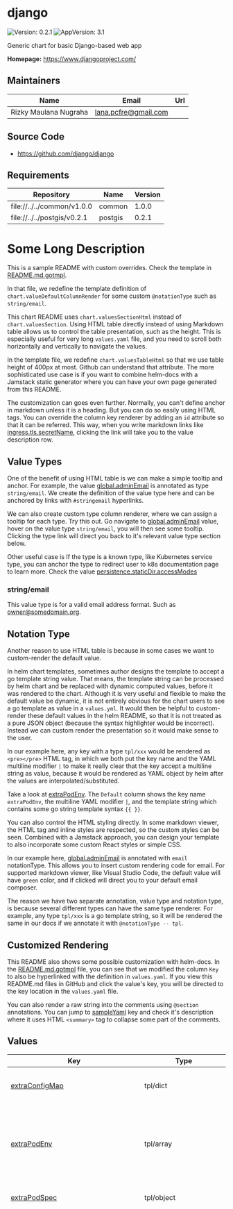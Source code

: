 # django

![Version: 0.2.1](https://img.shields.io/badge/Version-0.2.1-informational?style=flat-square) ![AppVersion: 3.1](https://img.shields.io/badge/AppVersion-3.1-informational?style=flat-square)

Generic chart for basic Django-based web app

**Homepage:** <https://www.djangoproject.com/>

## Maintainers

| Name | Email | Url |
| ---- | ------ | --- |
| Rizky Maulana Nugraha | <lana.pcfre@gmail.com> |  |

## Source Code

* <https://github.com/django/django>

## Requirements

| Repository | Name | Version |
|------------|------|---------|
| file://../../common/v1.0.0 | common | 1.0.0 |
| file://../../postgis/v0.2.1 | postgis | 0.2.1 |

# Some Long Description

This is a sample README with custom overrides.
Check the template in [README.md.gotmpl](README.md.gotmpl).

In that file, we redefine the template definition of `chart.valueDefaultColumnRender`
for some custom `@notationType` such as `string/email`.

This chart README uses `chart.valuesSectionHtml` instead of `chart.valuesSection`.
Using HTML table directly instead of using Markdown table allows us to control the table
presentation, such as the height. This is especially useful for very long `values.yaml` file,
and you need to scroll both horizontally and vertically to navigate the values.

In the template file, we redefine `chart.valuesTableHtml` so that we use table height of
400px at most. Github can understand that attribute. The more sophisticated use case is if you
want to combine helm-docs with a Jamstack static generator where you can have your own page generated
from this README.

The customization can goes even further. Normally, you can't define anchor in markdown unless it is a heading. But you can do so easily using HTML tags.
You can override the column key renderer by adding an `id` attribute so that it can be referred.
This way, when you write markdown links like [ingress.tls.secretName](#ingress--tls--secretName), clicking the link
will take you to the value description row.

## Value Types

One of the benefit of using HTML table is we can make a simple tooltip and anchor.
For example, the value [global.adminEmail](#global--adminEmail) is annotated as type `string/email`. We create
the definition of the value type here and can be anchored by links with `#stringemail` hyperlinks.

We can also create custom type column renderer, where we can assign a tooltip for each type.
Try this out. Go navigate to [global.adminEmail](#global--adminEmail) value, hover on the value type `string/email`, you will then see
some tooltip. Clicking the type link will direct you back to it's relevant value type section below.

Other useful case is If the type is a known type, like
Kubernetes service type, you can anchor the type to redirect user to k8s documentation page to learn more.
Check the value [persistence.staticDir.accessModes](#persistence--staticDir--accessModes)

### string/email

This value type is for a valid email address format. Such as owner@somedomain.org.

## Notation Type

Another reason to use HTML table is because in some cases we want to custom-render the default value.

In helm chart templates, sometimes author designs the template to accept a go template string value.
That means, the template string can be processed by helm chart and be replaced with dynamic computed values, before it was
rendered to the chart. Although it is very useful and flexible to make the default value be dynamic,
it is not entirely obvious for the chart users to see a go template as value in a `values.yml`.
It would then be helpful to custom-render these default values in the helm README, so that it is not
treated as a pure JSON object (because the syntax highlighter would be incorrect).
Instead we can custom render the presentation so it would make sense to the user.

In our example here, any key with a type `tpl/xxx` would be rendered as `<pre></pre>`
HTML tag, in which we both put the key name and the YAML multiline modifier `|` to make
it really clear that the key accept a multiline string as value, because it would be rendered as
YAML object by helm after the values are interpolated/substituted.

Take a look at [extraPodEnv](#extraPodEnv). The `Default` column shows the key name `extraPodEnv`, the multiline YAML
modifier `|`, and the template string which contains some go string template syntax `{{ }}`.

You can also control the HTML styling directly. In some markdown viewer, the HTML tag and inline styles
are respected, so the custom styles can be seen. Combined with a Jamstack approach, you can
design your template to also incorporate some custom React styles or simple CSS.

In our example here, [global.adminEmail](#global--adminEmail) is annotated with `email` notationType.
This allows you to insert custom rendering code for email. For supported markdown viewer, like Visual Studio Code,
the default value will have `green` color, and if clicked will direct you to your default email composer.

The reason we have two separate annotation, value type and notation type, is because several different types
can have the same type renderer. For example, any type `tpl/xxx` is a go template string, so it will be rendered the same
in our docs if we annotate it with `@notationType -- tpl`.

## Customized Rendering

This README also shows some possible customization with helm-docs. In the [README.md.gotmpl](README.md.gotmpl)
file, you can see that we modified the column `Key` to also be hyperlinked with the definition in `values.yaml`.
If you view this README.md files in GitHub and click the value's key, you will be directed to the
key location in the `values.yaml` file.

You can also render a raw string into the comments using `@section` annotations.
You can jump to [sampleYaml](#sampleYaml) key and check it's description where it
uses HTML `<summary>` tag to collapse some part of the comments.

## Values

<table height="400px" >
	<thead>
		<th>Key</th>
		<th>Type</th>
		<th>Default</th>
		<th>Description</th>
	</thead>
	<tbody>
		<tr>
			<td id="extraConfigMap"><a href="./values.yaml#L111">extraConfigMap</a></td>
			<td>
tpl/dict
</td>
			<td>
				<div style="max-width: 300px;">
<pre lang="tpl">
extraConfigMap: |
 
</pre>
</div>
			</td>
			<td>Define this for extra config map to be included in django-shared-config</td>
		</tr>
		<tr>
			<td id="extraPodEnv"><a href="./values.yaml#L88">extraPodEnv</a></td>
			<td>
tpl/array
</td>
			<td>
				<div style="max-width: 300px;">
<pre lang="tpl">
extraPodEnv: |
  - name: DJANGO_SETTINGS_MODULE
    value: "django.settings"
  - name: DEBUG
    value: {{ .Values.global.debug | quote }}
  - name: ROOT_URLCONF
    value: {{ .Values.global.rootURLConf | quote }}
  - name: MAIN_APP_NAME
    value: {{ .Values.global.mainAppName | quote }}
 
</pre>
</div>
			</td>
			<td>Define this for extra Django environment variables</td>
		</tr>
		<tr>
			<td id="extraPodSpec"><a href="./values.yaml#L100">extraPodSpec</a></td>
			<td>
tpl/object
</td>
			<td>
				<div style="max-width: 300px;">
<pre lang="tpl">
extraPodSpec: |
 
</pre>
</div>
			</td>
			<td>This will be evaluated as pod spec</td>
		</tr>
		<tr>
			<td id="extraSecret"><a href="./values.yaml#L106">extraSecret</a></td>
			<td>
tpl/dict
</td>
			<td>
				<div style="max-width: 300px;">
<pre lang="tpl">
extraSecret: |
 
</pre>
</div>
			</td>
			<td>Define this for extra secrets to be included in django-shared-secret secret</td>
		</tr>
		<tr>
			<td id="extraVolume"><a href="./values.yaml#L125">extraVolume</a></td>
			<td>
tpl/array
</td>
			<td>
				<div style="max-width: 300px;">
<pre lang="tpl">
extraVolume: |
 
</pre>
</div>
			</td>
			<td>Define this for extra volume (in pair with extraVolumeMounts)</td>
		</tr>
		<tr>
			<td id="extraVolumeMounts"><a href="./values.yaml#L116">extraVolumeMounts</a></td>
			<td>
tpl/array
</td>
			<td>
				<div style="max-width: 300px;">
<pre lang="tpl">
extraVolumeMounts: |
 
</pre>
</div>
			</td>
			<td>Define this for extra volume mounts in the pod</td>
		</tr>
		<tr>
			<td id="global"><a href="./values.yaml#L14">global</a></td>
			<td>
object
</td>
			<td>
				<div style="max-width: 300px;">
<pre lang="json">
{
  "adminEmail": "admin@localhost",
  "adminPassword": {
    "value": null,
    "valueFrom": {
      "secretKeyRef": {
        "key": "admin-password",
        "name": null
      }
    }
  },
  "adminUser": "admin",
  "databaseHost": "postgis",
  "databaseName": "django",
  "databasePassword": {
    "value": null,
    "valueFrom": {
      "secretKeyRef": {
        "key": "database-password",
        "name": null
      }
    }
  },
  "databasePort": 5432,
  "databaseUsername": "django_db_user",
  "debug": "False",
  "djangoArgs": "[\"uwsgi\",\"--chdir=${REPO_ROOT}\",\"--module=${MAIN_APP_NAME}.wsgi\",\"--socket=:8000\",\"--http=0.0.0.0:8080\",\"--processes=5\",\"--buffer-size=8192\"]\n",
  "djangoCommand": "[\"/opt/django/scripts/docker-entrypoint.sh\"]\n",
  "djangoSecretKey": {
    "value": null,
    "valueFrom": {
      "secretKeyRef": {
        "key": "django-secret",
        "name": null
      }
    }
  },
  "djangoSettingsModule": "django.settings",
  "existingSecret": "",
  "mainAppName": "django",
  "mediaRoot": "/opt/django/media",
  "nameOverride": "django",
  "rootURLConf": "django.urls",
  "sharedSecretName": "django-shared-secret",
  "siteName": "django",
  "staticRoot": "/opt/django/static"
}
</pre>
</div>
			</td>
			<td>This key name is used for service interconnection between subcharts and parent charts.</td>
		</tr>
		<tr>
			<td id="global--adminEmail"><a href="./values.yaml#L43">global.adminEmail</a></td>
			<td>
<a href="#stringemail" title="
This value type is for a valid email address format. Such as owner@somedomain.org.">string/email</a>
</td>
			<td>
				<div style="max-width: 300px;">
<a href="mailto:admin@localhost" style="color: green;">"admin@localhost"</a>
</div>
			</td>
			<td>Default admin email sender</td>
		</tr>
		<tr>
			<td id="global--adminPassword--value"><a href="./values.yaml#L36">global.adminPassword.value</a></td>
			<td>
string
</td>
			<td>
				<div style="max-width: 300px;">
<pre lang="json">
null
</pre>
</div>
			</td>
			<td>Specify this password value. If not, it will be autogenerated everytime chart upgraded</td>
		</tr>
		<tr>
			<td id="global--adminUser"><a href="./values.yaml#L33">global.adminUser</a></td>
			<td>
string
</td>
			<td>
				<div style="max-width: 300px;">
<pre lang="json">
"admin"
</pre>
</div>
			</td>
			<td>Default super user admin username</td>
		</tr>
		<tr>
			<td id="global--databaseHost"><a href="./values.yaml#L63">global.databaseHost</a></td>
			<td>
string
</td>
			<td>
				<div style="max-width: 300px;">
<pre lang="json">
"postgis"
</pre>
</div>
			</td>
			<td>Django database host location. By default this chart can generate standard postgres chart. So you can leave it as default. If you use external backend,  you must provide the value</td>
		</tr>
		<tr>
			<td id="global--databaseName"><a href="./values.yaml#L61">global.databaseName</a></td>
			<td>
string
</td>
			<td>
				<div style="max-width: 300px;">
<pre lang="json">
"django"
</pre>
</div>
			</td>
			<td>Django database name</td>
		</tr>
		<tr>
			<td id="global--databasePassword--value"><a href="./values.yaml#L55">global.databasePassword.value</a></td>
			<td>
string
</td>
			<td>
				<div style="max-width: 300px;">
<pre lang="json">
null
</pre>
</div>
			</td>
			<td>Specify this password value. If not, it will be autogenerated everytime chart upgraded. If you use external backend, you must provide the value</td>
		</tr>
		<tr>
			<td id="global--databasePort"><a href="./values.yaml#L65">global.databasePort</a></td>
			<td>
int
</td>
			<td>
				<div style="max-width: 300px;">
<pre lang="json">
5432
</pre>
</div>
			</td>
			<td>Django database port. By default this chart can generate standard postgres chart. So you can leave it as default. If you use external backend,  you must provide the value</td>
		</tr>
		<tr>
			<td id="global--databaseUsername"><a href="./values.yaml#L52">global.databaseUsername</a></td>
			<td>
string
</td>
			<td>
				<div style="max-width: 300px;">
<pre lang="json">
"django_db_user"
</pre>
</div>
			</td>
			<td>Database username backend to connect to. If you use external backend, provide the value</td>
		</tr>
		<tr>
			<td id="global--debug"><a href="./values.yaml#L67">global.debug</a></td>
			<td>
string
</td>
			<td>
				<div style="max-width: 300px;">
<pre lang="json">
"False"
</pre>
</div>
			</td>
			<td>Python boolean literal, this will correspond to `DEBUG` environment variable inside the Django container. Useful as a debug switch.</td>
		</tr>
		<tr>
			<td id="global--djangoArgs"><a href="./values.yaml#L30">global.djangoArgs</a></td>
			<td>
tpl/array
</td>
			<td>
				<div style="max-width: 300px;">
<pre lang="tpl">
global.djangoArgs: |
  ["uwsgi","--chdir=${REPO_ROOT}","--module=${MAIN_APP_NAME}.wsgi","--socket=:8000","--http=0.0.0.0:8080","--processes=5","--buffer-size=8192"]
 
</pre>
</div>
			</td>
			<td>The django command args to be passed to entrypoint command</td>
		</tr>
		<tr>
			<td id="global--djangoCommand"><a href="./values.yaml#L26">global.djangoCommand</a></td>
			<td>
tpl/array
</td>
			<td>
				<div style="max-width: 300px;">
<pre lang="tpl">
global.djangoCommand: |
  ["/opt/django/scripts/docker-entrypoint.sh"]
 
</pre>
</div>
			</td>
			<td>The django entrypoint command to execute</td>
		</tr>
		<tr>
			<td id="global--djangoSecretKey--value"><a href="./values.yaml#L46">global.djangoSecretKey.value</a></td>
			<td>
string
</td>
			<td>
				<div style="max-width: 300px;">
<pre lang="json">
null
</pre>
</div>
			</td>
			<td>Specify this Django Secret string value. If not, it will be autogenerated everytime chart upgraded</td>
		</tr>
		<tr>
			<td id="global--djangoSettingsModule"><a href="./values.yaml#L71">global.djangoSettingsModule</a></td>
			<td>
string
</td>
			<td>
				<div style="max-width: 300px;">
<pre lang="json">
"django.settings"
</pre>
</div>
			</td>
			<td>Django settings module to be used</td>
		</tr>
		<tr>
			<td id="global--existingSecret"><a href="./values.yaml#L18">global.existingSecret</a></td>
			<td>
tpl/string
</td>
			<td>
				<div style="max-width: 300px;">
<pre lang="tpl">
global.existingSecret: |
 
</pre>
</div>
			</td>
			<td>Name of existing secret</td>
		</tr>
		<tr>
			<td id="global--mainAppName"><a href="./values.yaml#L69">global.mainAppName</a></td>
			<td>
string
</td>
			<td>
				<div style="max-width: 300px;">
<pre lang="json">
"django"
</pre>
</div>
			</td>
			<td>The main app name to execute. Affects which settings, wsgi, and rootURL to use.</td>
		</tr>
		<tr>
			<td id="global--mediaRoot"><a href="./values.yaml#L77">global.mediaRoot</a></td>
			<td>
path
</td>
			<td>
				<div style="max-width: 300px;">
<pre lang="json">
"/opt/django/media"
</pre>
</div>
			</td>
			<td>Location to the media directory</td>
		</tr>
		<tr>
			<td id="global--rootURLConf"><a href="./values.yaml#L73">global.rootURLConf</a></td>
			<td>
string
</td>
			<td>
				<div style="max-width: 300px;">
<pre lang="json">
"django.urls"
</pre>
</div>
			</td>
			<td>Django root URL conf to be used</td>
		</tr>
		<tr>
			<td id="global--sharedSecretName"><a href="./values.yaml#L20">global.sharedSecretName</a></td>
			<td>
string
</td>
			<td>
				<div style="max-width: 300px;">
<pre lang="json">
"django-shared-secret"
</pre>
</div>
			</td>
			<td>Name of shared secret store that will be generated</td>
		</tr>
		<tr>
			<td id="global--siteName"><a href="./values.yaml#L23">global.siteName</a></td>
			<td>
string
</td>
			<td>
				<div style="max-width: 300px;">
<pre lang="json">
"django"
</pre>
</div>
			</td>
			<td>The site name. It will be used to construct url such as http://django/</td>
		</tr>
		<tr>
			<td id="global--staticRoot"><a href="./values.yaml#L75">global.staticRoot</a></td>
			<td>
path
</td>
			<td>
				<div style="max-width: 300px;">
<pre lang="json">
"/opt/django/static"
</pre>
</div>
			</td>
			<td>Location to the static directory</td>
		</tr>
		<tr>
			<td id="image"><a href="./values.yaml#L2">image</a></td>
			<td>
object
</td>
			<td>
				<div style="max-width: 300px;">
<pre lang="json">
{
  "pullPolicy": "IfNotPresent",
  "registry": "docker.io",
  "repository": "lucernae/django-sample",
  "tag": "3.1"
}
</pre>
</div>
			</td>
			<td>Image map</td>
		</tr>
		<tr>
			<td id="image--pullPolicy"><a href="./values.yaml#L10">image.pullPolicy</a></td>
			<td>
string
</td>
			<td>
				<div style="max-width: 300px;">
<pre lang="json">
"IfNotPresent"
</pre>
</div>
			</td>
			<td>Image pullPolicy</td>
		</tr>
		<tr>
			<td id="image--registry"><a href="./values.yaml#L4">image.registry</a></td>
			<td>
string
</td>
			<td>
				<div style="max-width: 300px;">
<pre lang="json">
"docker.io"
</pre>
</div>
			</td>
			<td>Image registry</td>
		</tr>
		<tr>
			<td id="image--repository"><a href="./values.yaml#L6">image.repository</a></td>
			<td>
string
</td>
			<td>
				<div style="max-width: 300px;">
<pre lang="json">
"lucernae/django-sample"
</pre>
</div>
			</td>
			<td>Image repository</td>
		</tr>
		<tr>
			<td id="image--tag"><a href="./values.yaml#L8">image.tag</a></td>
			<td>
string
</td>
			<td>
				<div style="max-width: 300px;">
<pre lang="json">
"3.1"
</pre>
</div>
			</td>
			<td>Image tag</td>
		</tr>
		<tr>
			<td id="ingress--annotations"><a href="./values.yaml#L155">ingress.annotations</a></td>
			<td>
dict
</td>
			<td>
				<div style="max-width: 300px;">
<pre lang="json">
{}
</pre>
</div>
			</td>
			<td>Custom Ingress annotations</td>
		</tr>
		<tr>
			<td id="ingress--enabled"><a href="./values.yaml#L150">ingress.enabled</a></td>
			<td>
bool
</td>
			<td>
				<div style="max-width: 300px;">
<pre lang="json">
false
</pre>
</div>
			</td>
			<td>Set to true to generate Ingress resource</td>
		</tr>
		<tr>
			<td id="ingress--host"><a href="./values.yaml#L153">ingress.host</a></td>
			<td>
tpl/string
</td>
			<td>
				<div style="max-width: 300px;">
<pre lang="tpl">
ingress.host: |
 
</pre>
</div>
			</td>
			<td>Set custom host name. (DNS name convention)</td>
		</tr>
		<tr>
			<td id="ingress--labels"><a href="./values.yaml#L157">ingress.labels</a></td>
			<td>
dict
</td>
			<td>
				<div style="max-width: 300px;">
<pre lang="json">
{}
</pre>
</div>
			</td>
			<td>Custom Ingress labels</td>
		</tr>
		<tr>
			<td id="ingress--tls--enabled"><a href="./values.yaml#L160">ingress.tls.enabled</a></td>
			<td>
bool
</td>
			<td>
				<div style="max-width: 300px;">
<pre lang="json">
false
</pre>
</div>
			</td>
			<td>Set to true to enable HTTPS</td>
		</tr>
		<tr>
			<td id="ingress--tls--secretName"><a href="./values.yaml#L162">ingress.tls.secretName</a></td>
			<td>
string
</td>
			<td>
				<div style="max-width: 300px;">
<pre lang="json">
"django-tls"
</pre>
</div>
			</td>
			<td>You must provide a secret name where the TLS cert is stored</td>
		</tr>
		<tr>
			<td id="labels"><a href="./values.yaml#L81">labels</a></td>
			<td>
map
</td>
			<td>
				<div style="max-width: 300px;">
<pre lang="yaml">
user/workload: "true"
client-name: "my-boss"
project-name: "awesome-project"

</pre>
</div>
			</td>
			<td>The deployment label</td>
		</tr>
		<tr>
			<td id="persistence--mediaDir--accessModes[0]"><a href="./values.yaml#L199">persistence.mediaDir.accessModes[0]</a></td>
			<td>
string
</td>
			<td>
				<div style="max-width: 300px;">
<pre lang="json">
"ReadWriteOnce"
</pre>
</div>
			</td>
			<td></td>
		</tr>
		<tr>
			<td id="persistence--mediaDir--annotations"><a href="./values.yaml#L200">persistence.mediaDir.annotations</a></td>
			<td>
object
</td>
			<td>
				<div style="max-width: 300px;">
<pre lang="json">
{}
</pre>
</div>
			</td>
			<td></td>
		</tr>
		<tr>
			<td id="persistence--mediaDir--enabled"><a href="./values.yaml#L193">persistence.mediaDir.enabled</a></td>
			<td>
bool
</td>
			<td>
				<div style="max-width: 300px;">
<pre lang="json">
true
</pre>
</div>
			</td>
			<td>Allow persistence</td>
		</tr>
		<tr>
			<td id="persistence--mediaDir--existingClaim"><a href="./values.yaml#L194">persistence.mediaDir.existingClaim</a></td>
			<td>
bool
</td>
			<td>
				<div style="max-width: 300px;">
<pre lang="json">
false
</pre>
</div>
			</td>
			<td></td>
		</tr>
		<tr>
			<td id="persistence--mediaDir--mountPath"><a href="./values.yaml#L195">persistence.mediaDir.mountPath</a></td>
			<td>
string
</td>
			<td>
				<div style="max-width: 300px;">
<pre lang="json">
"/opt/django/media"
</pre>
</div>
			</td>
			<td></td>
		</tr>
		<tr>
			<td id="persistence--mediaDir--size"><a href="./values.yaml#L197">persistence.mediaDir.size</a></td>
			<td>
string
</td>
			<td>
				<div style="max-width: 300px;">
<pre lang="json">
"8Gi"
</pre>
</div>
			</td>
			<td></td>
		</tr>
		<tr>
			<td id="persistence--mediaDir--subPath"><a href="./values.yaml#L196">persistence.mediaDir.subPath</a></td>
			<td>
string
</td>
			<td>
				<div style="max-width: 300px;">
<pre lang="json">
"media"
</pre>
</div>
			</td>
			<td></td>
		</tr>
		<tr>
			<td id="persistence--staticDir--accessModes"><a href="./values.yaml#L188">persistence.staticDir.accessModes</a></td>
			<td>
<a target="_blank"
   href="https://kubernetes.io/docs/concepts/storage/persistent-volumes/#access-modes"
   >k8s/storage/persistent-volume/access-modes</a>
</td>
			<td>
				<div style="max-width: 300px;">
<pre lang="yaml">
- ReadWriteOnce

</pre>
</div>
			</td>
			<td>Static Dir access modes</td>
		</tr>
		<tr>
			<td id="persistence--staticDir--annotations"><a href="./values.yaml#L190">persistence.staticDir.annotations</a></td>
			<td>
object
</td>
			<td>
				<div style="max-width: 300px;">
<pre lang="json">
{}
</pre>
</div>
			</td>
			<td></td>
		</tr>
		<tr>
			<td id="persistence--staticDir--enabled"><a href="./values.yaml#L181">persistence.staticDir.enabled</a></td>
			<td>
bool
</td>
			<td>
				<div style="max-width: 300px;">
<pre lang="json">
true
</pre>
</div>
			</td>
			<td>Allow persistence</td>
		</tr>
		<tr>
			<td id="persistence--staticDir--existingClaim"><a href="./values.yaml#L182">persistence.staticDir.existingClaim</a></td>
			<td>
bool
</td>
			<td>
				<div style="max-width: 300px;">
<pre lang="json">
false
</pre>
</div>
			</td>
			<td></td>
		</tr>
		<tr>
			<td id="persistence--staticDir--mountPath"><a href="./values.yaml#L183">persistence.staticDir.mountPath</a></td>
			<td>
string
</td>
			<td>
				<div style="max-width: 300px;">
<pre lang="json">
"/opt/django/static"
</pre>
</div>
			</td>
			<td></td>
		</tr>
		<tr>
			<td id="persistence--staticDir--size"><a href="./values.yaml#L185">persistence.staticDir.size</a></td>
			<td>
string
</td>
			<td>
				<div style="max-width: 300px;">
<pre lang="json">
"8Gi"
</pre>
</div>
			</td>
			<td></td>
		</tr>
		<tr>
			<td id="persistence--staticDir--subPath"><a href="./values.yaml#L184">persistence.staticDir.subPath</a></td>
			<td>
string
</td>
			<td>
				<div style="max-width: 300px;">
<pre lang="json">
"static"
</pre>
</div>
			</td>
			<td></td>
		</tr>
		<tr>
			<td id="postgis--enabled"><a href="./values.yaml#L170">postgis.enabled</a></td>
			<td>
bool
</td>
			<td>
				<div style="max-width: 300px;">
<pre lang="json">
true
</pre>
</div>
			</td>
			<td>Enable postgis as database backend by default. Set to false if using different external backend.</td>
		</tr>
		<tr>
			<td id="postgis--existingSecret"><a href="./values.yaml#L174">postgis.existingSecret</a></td>
			<td>
tpl/string
</td>
			<td>
				<div style="max-width: 300px;">
<pre lang="tpl">
postgis.existingSecret: |
  {{ include "common.sharedSecretName" . | quote -}}
 
</pre>
</div>
			</td>
			<td>Existing secret to be used</td>
		</tr>
		<tr>
			<td id="probe"><a href="./values.yaml#L166">probe</a></td>
			<td>
tpl/object
</td>
			<td>
				<div style="max-width: 300px;">
<pre lang="tpl">
probe: |
 
</pre>
</div>
			</td>
			<td>Probe can be overridden</td>
		</tr>
		<tr>
			<td id="sampleYaml"><a href="./values.yaml#L227">sampleYaml</a></td>
			<td>
dict
</td>
			<td>
				<div style="max-width: 300px;">
<pre lang="json">
{}
</pre>
</div>
			</td>
			<td>Values with long description
Sometimes you need a very long description
for your values.

Any comment section for a given key with **@section** attribute
will be treated as raw string and stored as is.
Since it generates in Markdown format, you can do something like this:

```yaml
hello:
  bar: true
```

Markdown also accept subset of HTML tags. So you can also do this:

<details>
<summary>+Expand</summary>

```bash
execute some command
```

</details></td>
		</tr>
		<tr>
			<td id="service--annotations"><a href="./values.yaml#L146">service.annotations</a></td>
			<td>
dict
</td>
			<td>
				<div style="max-width: 300px;">
<pre lang="json">
{}
</pre>
</div>
			</td>
			<td>Extra service annotations</td>
		</tr>
		<tr>
			<td id="service--clusterIP"><a href="./values.yaml#L135">service.clusterIP</a></td>
			<td>
string
</td>
			<td>
				<div style="max-width: 300px;">
<pre lang="json">
""
</pre>
</div>
			</td>
			<td>Specify `None` for headless service. Otherwise, leave them be.</td>
		</tr>
		<tr>
			<td id="service--externalIPs"><a href="./values.yaml#L138">service.externalIPs</a></td>
			<td>
tpl/array
</td>
			<td>
				<div style="max-width: 300px;">
<pre lang="tpl">
service.externalIPs: |
 
</pre>
</div>
			</td>
			<td>Specify for LoadBalancer service type</td>
		</tr>
		<tr>
			<td id="service--nodePort"><a href="./values.yaml#L143">service.nodePort</a></td>
			<td>
int
</td>
			<td>
				<div style="max-width: 300px;">
<pre lang="json">
null
</pre>
</div>
			</td>
			<td>Specify node port, for NodePort service type</td>
		</tr>
		<tr>
			<td id="service--port"><a href="./values.yaml#L140">service.port</a></td>
			<td>
int
</td>
			<td>
				<div style="max-width: 300px;">
<pre lang="json">
80
</pre>
</div>
			</td>
			<td>Specify service port</td>
		</tr>
		<tr>
			<td id="service--type"><a href="./values.yaml#L133">service.type</a></td>
			<td>
string
</td>
			<td>
				<div style="max-width: 300px;">
<pre lang="json">
"ClusterIP"
</pre>
</div>
			</td>
			<td>Define k8s service for Django.</td>
		</tr>
	</tbody>
</table>

